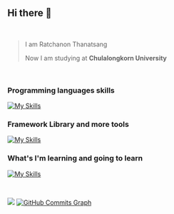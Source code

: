 ## Hi there 👋
<br>

>I am Ratchanon Thanatsang
>
>Now I am studying at **Chulalongkorn University**
>
<br>

### Programming languages skills
[![My Skills](https://skillicons.dev/icons?i=js,py,cpp,css,html)](https://skillicons.dev)
### Framework Library and more tools
[![My Skills](https://skillicons.dev/icons?i=django,react,vue,nodejs,express,firebase,bootstrap,mysql)](https://skillicons.dev)
### What's I'm learning and going to learn
[![My Skills](https://skillicons.dev/icons?i=go,nextjs,docker)](https://skillicons.dev)

<br>

<a href="http://www.github.com/blazxex"><img src="https://github-readme-streak-stats.herokuapp.com/?user=blazxex&stroke=ffffff&background=1c1917&ring=0891b2&fire=0891b2&currStreakNum=ffffff&currStreakLabel=0891b2&sideNums=ffffff&sideLabels=ffffff&dates=ffffff&hide_border=true" /></a>
 <a href="http://www.github.com/blazxex"><img src="https://github-readme-activity-graph.cyclic.app/graph?username=blazxex&bg_color=1c1917&color=ffffff&line=0891b2&point=ffffff&area_color=1c1917&area=true&hide_border=true&custom_title=GitHub%20Commits%20Graph" alt="GitHub Commits Graph" /></a>

